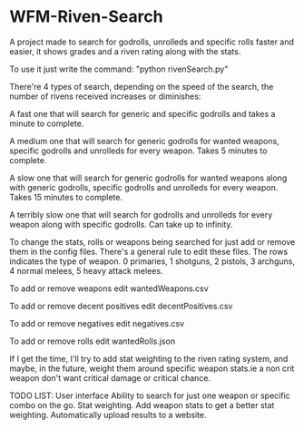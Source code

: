 # WFM-Riven-Search

A project made to search for godrolls, unrolleds and specific rolls faster and easier, it shows grades and a riven rating along with the stats.

To use it just write the command: "python rivenSearch.py"

There're 4 types of search, depending on the speed of the search, the number of rivens received increases or diminishes:

A fast one that will search for generic and specific godrolls and takes a minute to complete.

A medium one that will search for generic godrolls for wanted weapons, specific godrolls and unrolleds for every weapon. Takes 5 minutes to complete.

A slow one that will search for generic godrolls for wanted weapons along with generic godrolls, specific godrolls and unrolleds for every weapon. Takes 15 minutes to complete.

A terribly slow one that will search for godrolls and unrolleds for every weapon along with specific godrolls. Can take up to infinity.

To change the stats, rolls or weapons being searched for just add or remove them in the config files.
There's a general rule to edit these files. The rows indicates the type of weapon. 0 primaries, 1 shotguns, 2 pistols, 3 archguns, 4 normal melees, 5 heavy attack melees.

To add or remove weapons edit wantedWeapons.csv

To add or remove decent positives edit decentPositives.csv

To add or remove negatives edit negatives.csv

To add or remove rolls edit wantedRolls.json

If I get the time, I'll try to add stat weighting to the riven rating system, and maybe, in the future, weight them around specific weapon stats.ie a non crit weapon don't want critical damage or critical chance.

TODO LIST:
User interface
Ability to search for just one weapon or specific combo on the go.
Stat weighting.
Add weapon stats to get a better stat weighting.
Automatically upload results to a website.
